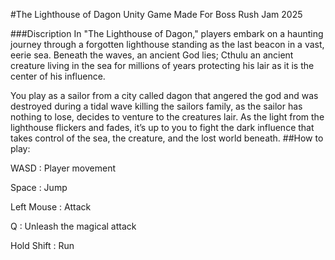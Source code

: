 #The Lighthouse of Dagon
Unity Game Made For Boss Rush Jam 2025

###Discription
In "The Lighthouse of Dagon," players embark on a haunting journey through a forgotten lighthouse standing as the last beacon in a vast, eerie sea. Beneath the waves, an ancient God lies; Cthulu an ancient creature living in the sea for millions of years protecting his lair as it is the center of his influence.

You play as a sailor from a city called dagon that angered the god and was destroyed during a tidal wave killing the sailors family, as the sailor has nothing to lose, decides to venture to the creatures lair. As the light from the lighthouse flickers and fades, it’s up to you to fight the dark influence that takes control of the sea, the creature, and the lost world beneath. 
##How to play:

WASD : Player movement

Space : Jump

Left Mouse : Attack 

Q : Unleash the magical attack 

Hold Shift : Run


